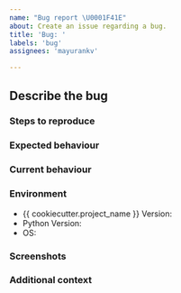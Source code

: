 ```yaml
---
name: "Bug report \U0001F41E"
about: Create an issue regarding a bug.
title: 'Bug: '
labels: 'bug'
assignees: 'mayurankv'

---
```


<!--- Provide a general summary of this bug in the Title above -->

## Describe the bug
<!-- A clear and concise description of what the bug is. -->
<!-- Please create a separate bug report for each identified bug -->

### Steps to reproduce
<!-- Steps to reproduce the behaviour. -->

### Expected behaviour
<!-- A clear and concise description of what you expected to happen. -->

### Current behaviour
<!-- A clear and concise description of what currently happens.  -->

### Environment
<!-- Details of your environment -->
- {{ cookiecutter.project_name }} Version:
- Python Version:
- OS:  <!-- OS -->
<!-- Other details that you think may affect this issue -->

### Screenshots
<!-- Provide screenshots here if relevant. -->

### Additional context
<!-- Add any other context about the problem here. -->
